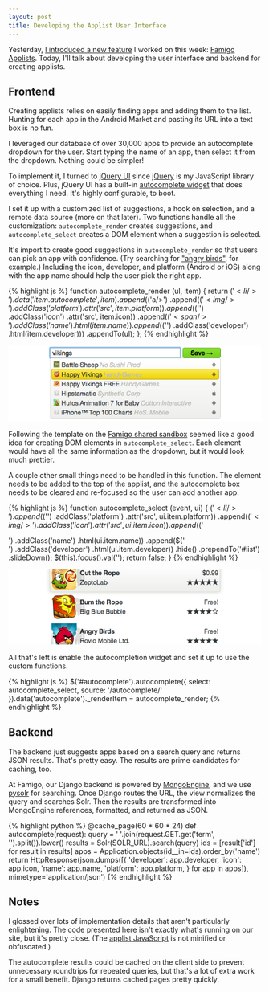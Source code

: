 ```yaml
---
layout: post
title: Developing the Applist User Interface
---
```


Yesterday, [I introduced a new feature][1] I worked on this week:
[Famigo Applists][2]. Today, I'll talk about developing the user
interface and backend for creating applists.

## Frontend

Creating applists relies on easily finding apps and adding them to
the list. Hunting for each app in the Android Market and pasting
its URL into a text box is no fun.

I leveraged our database of over 30,000 apps to provide an autocomplete
dropdown for the user. Start typing the name of an app, then select
it from the dropdown. Nothing could be simpler!

To implement it, I turned to [jQuery UI][3] since [jQuery][4] is
my JavaScript library of choice. Plus, jQuery UI has a built-in
[autocomplete widget][5] that does everything I need. It's highly
configurable, to boot.

I set it up with a customized list of suggestions, a hook on
selection, and a remote data source (more on that later). Two
functions handle all the customization: `autocomplete_render` creates
suggestions, and `autocomplete_select` creates a DOM element when
a suggestion is selected.

It's import to create good suggestions in `autocomplete_render` so
that users can pick an app with confidence. (Try searching for
["angry birds"][6], for example.) Including the icon, developer,
and platform (Android or iOS) along with the app name should help
the user pick the right app.

{% highlight js %}
function autocomplete_render (ul, item) {
    return $('<li/>')
        .data('item.autocomplete', item)
        .append($('a/>')
            .append($('<img/>')
                .addClass('platform')
                .attr('src', item.platform))
            .append($('<img/>')
                .addClass('icon')
                .attr('src', item.icon))
            .append($('<span/>')
                .addClass('name')
                .html(item.name))
            .append($('<span/>')
                .addClass('developer')
                .html(item.developer)))
        .appendTo(ul);
};
{% endhighlight %}

![Screenshot of the autocomplete dropdown][7]

Following the template on the [Famigo shared sandbox][8] seemed
like a good idea for creating DOM elements in `autocomplete_select`.
Each element would have all the same information as the dropdown,
but it would look much prettier.

A couple other small things need to be handled in this function.
The element needs to be added to the top of the applist, and the
autocomplete box needs to be cleared and re-focused so the user can
add another app.

{% highlight js %}
function autocomplete_select (event, ui) {
    $('<li/>')
        .append($('<img/>')
            .addClass('platform')
            .attr('src', ui.item.platform))
        .append($('<img/>')
            .addClass('icon')
            .attr('src', ui.item.icon))
        .append($('<div/>')
            .addClass('name')
            .html(ui.item.name))
        .append($('<div/>')
            .addClass('developer')
            .html(ui.item.developer))
        .hide()
        .prependTo('#list')
        .slideDown();
    $(this).focus().val('');
    return false;
}
{% endhighlight %}

![Screenshot of an app in the applist][9]

All that's left is enable the autocompletion widget and set it up
to use the custom functions.

{% highlight js %}
$('#autocomplete').autocomplete({
    select: autocomplete_select,
    source: '/autocomplete/'
}).data('autocomplete')._renderItem = autocomplete_render;
{% endhighlight %}

## Backend

The backend just suggests apps based on a search query and returns
JSON results. That's pretty easy. The results are prime candidates
for caching, too.

At Famigo, our Django backend is powered by [MongoEngine][10], and
we use [pysolr][11] for searching. Once Django routes the URL, the
view normalizes the query and searches Solr. Then the results are
transformed into MongoEngine references, formatted, and returned
as JSON.

{% highlight python %}
@cache_page(60 * 60 * 24)
def autocomplete(request):
    query = ' '.join(request.GET.get('term', '').split()).lower()
    results = Solr(SOLR_URL).search(query)
    ids = [result['id'] for result in results]
    apps = Application.objects(id__in=ids).order_by('name')
    return HttpResponse(json.dumps([{
        'developer': app.developer,
        'icon': app.icon,
        'name': app.name,
        'platform': app.platform,
    } for app in apps]), mimetype='application/json')
{% endhighlight %}

## Notes

I glossed over lots of implementation details that aren't particularly
enlightening. The code presented here isn't exactly what's running
on our site, but it's pretty close. (The [applist JavaScript][12]
is not minified or obfuscated.)

The autocomplete results could be cached on the client side to
prevent unnecessary roundtrips for repeated queries, but that's a
lot of extra work for a small benefit. Django returns cached pages
pretty quickly.

[1]: /2011/11/02/applists-playlists-for-your-apps/
[2]: http://www.famigo.com/applist/
[3]: http://jqueryui.com/
[4]: http://jquery.com/
[5]: http://jqueryui.com/demos/autocomplete/
[6]: https://market.android.com/search?q=angry+birds
[7]: /static/images/2011-11-02-applist-creation.png
[8]: http://www.famigo.com/family/TkhYNRMsAG1JYT0fCBMNASkZZW0CbCxa/sandbox/
[9]: /static/images/2011-11-02-applist.png
[10]: http://mongoengine.org/
[11]: https://github.com/toastdriven/pysolr/
[12]: http://www.famigo.com/static/scripts/applist.js

